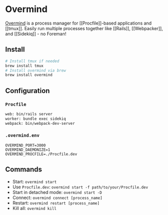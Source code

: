 # Overmind

[Overmind](https://github.com/DarthSim/overmind) is a process manager for [[Procfile]]-based applications and [[tmux]]. Easily run multiple processes together like [[Rails]], [[Webpacker]], and [[Sidekiq]] - no Foreman!

## Install

```bash
# Install tmux if needed
brew install tmux
# Install overmind via brew
brew install overmind
```

## Configuration

### `Procfile`

```bash
web: bin/rails server
worker: bundle exec sidekiq
webpack: bin/webpack-dev-server
```

### `.overmind.env`

```env
OVERMIND_PORT=3000
OVERMIND_DAEMONIZE=1
OVERMIND_PROCFILE=./Procfile.dev
```

## Commands

- Start: `overmind start`
- Use `Procfile.dev`: `overmind start -f path/to/your/Procfile.dev`
- Start in detached mode: `overmind start -D`
- Connect: `overmind connect [process_name]`
- Restart: `overmind restart [process_name]`
- Kill all: `overmind kill`
